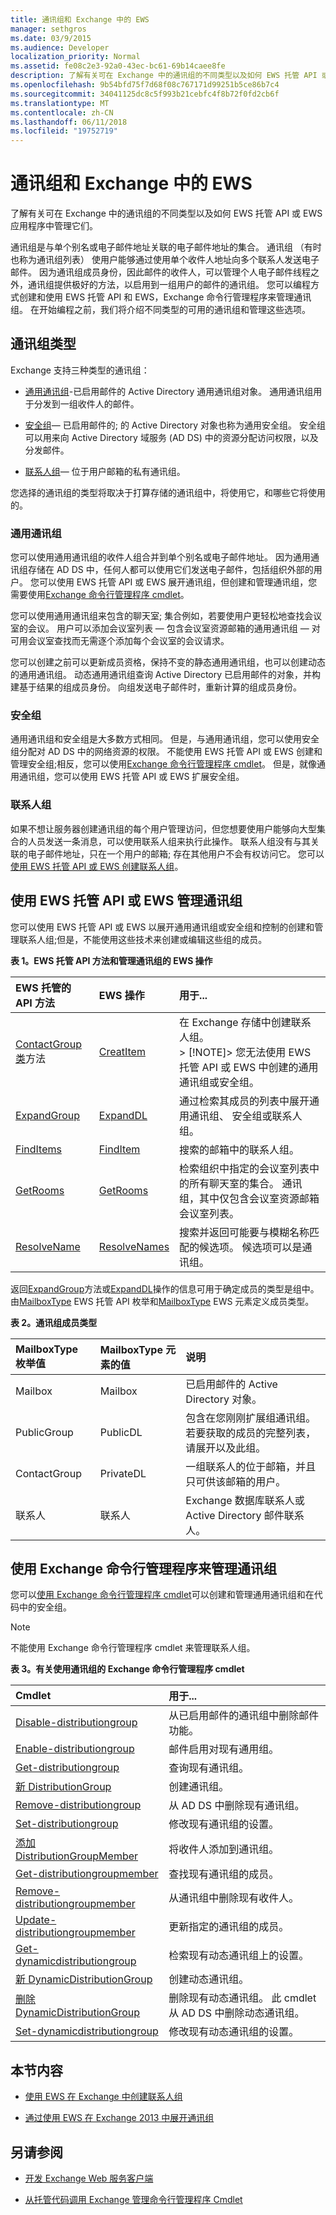 ```yaml
---
title: 通讯组和 Exchange 中的 EWS
manager: sethgros
ms.date: 03/9/2015
ms.audience: Developer
localization_priority: Normal
ms.assetid: fe08c2e3-92a0-43ec-bc61-69b14caee8fe
description: 了解有关可在 Exchange 中的通讯组的不同类型以及如何 EWS 托管 API 或 EWS 应用程序中管理它们。
ms.openlocfilehash: 9b54bfd75f7d68f08c767171d99251b5ce86b7c4
ms.sourcegitcommit: 34041125dc8c5f993b21cebfc4f8b72f0fd2cb6f
ms.translationtype: MT
ms.contentlocale: zh-CN
ms.lasthandoff: 06/11/2018
ms.locfileid: "19752719"
---
```

# <a name="distribution-groups-and-ews-in-exchange"></a>通讯组和 Exchange 中的 EWS

了解有关可在 Exchange 中的通讯组的不同类型以及如何 EWS 托管 API 或 EWS 应用程序中管理它们。
  
通讯组是与单个别名或电子邮件地址关联的电子邮件地址的集合。 通讯组 （有时也称为通讯组列表） 使用户能够通过使用单个收件人地址向多个联系人发送电子邮件。 因为通讯组成员身份，因此邮件的收件人，可以管理个人电子邮件线程之外，通讯组提供极好的方法，以启用到一组用户的邮件的通讯组。 您可以编程方式创建和使用 EWS 托管 API 和 EWS，Exchange 命令行管理程序来管理通讯组。 在开始编程之前，我们将介绍不同类型的可用的通讯组和管理这些选项。
  
## <a name="types-of-distribution-groups"></a>通讯组类型

Exchange 支持三种类型的通讯组：
  
- [通用通讯组](distribution-groups-and-ews-in-exchange.md#bk_DistributionGroup)-已启用邮件的 Active Directory 通用通讯组对象。 通用通讯组用于分发到一组收件人的邮件。 
    
- [安全组](distribution-groups-and-ews-in-exchange.md#bk_SecurityGroup)— 已启用邮件的; 的 Active Directory 对象也称为通用安全组。 安全组可以用来向 Active Directory 域服务 (AD DS) 中的资源分配访问权限，以及分发邮件。 
    
- [联系人组](distribution-groups-and-ews-in-exchange.md#bk_ContactGroup)— 位于用户邮箱的私有通讯组。 
    
您选择的通讯组的类型将取决于打算存储的通讯组中，将使用它，和哪些它将使用的。
  
### <a name="universal-distribution-groups"></a>通用通讯组
<a name="bk_DistributionGroup"> </a>

您可以使用通用通讯组的收件人组合并到单个别名或电子邮件地址。 因为通用通讯组存储在 AD DS 中，任何人都可以使用它们发送电子邮件，包括组织外部的用户。 您可以使用 EWS 托管 API 或 EWS 展开通讯组，但创建和管理通讯组，您需要使用[Exchange 命令行管理程序 cmdlet](#bk_UsingEMS)。
  
您可以使用通用通讯组来包含的聊天室; 集合例如，若要使用户更轻松地查找会议室的会议。 用户可以添加会议室列表 — 包含会议室资源邮箱的通用通讯组 — 对可用会议室查找而无需逐个添加每个会议室的会议请求。
  
您可以创建之前可以更新成员资格，保持不变的静态通用通讯组，也可以创建动态的通用通讯组。 动态通用通讯组查询 Active Directory 已启用邮件的对象，并构建基于结果的组成员身份。 向组发送电子邮件时，重新计算的组成员身份。 
  
### <a name="security-groups"></a>安全组
<a name="bk_SecurityGroup"> </a>

通用通讯组和安全组是大多数方式相同。 但是，与通用通讯组，您可以使用安全组分配对 AD DS 中的网络资源的权限。 不能使用 EWS 托管 API 或 EWS 创建和管理安全组;相反，您可以使用[Exchange 命令行管理程序 cmdlet](#bk_UsingEMS)。 但是，就像通用通讯组，您可以使用 EWS 托管 API 或 EWS 扩展安全组。
  
### <a name="contact-groups"></a>联系人组
<a name="bk_ContactGroup"> </a>

如果不想让服务器创建通讯组的每个用户管理访问，但您想要使用户能够向大型集合的人员发送一条消息，可以使用联系人组来执行此操作。 联系人组没有与其关联的电子邮件地址，只在一个用户的邮箱; 存在其他用户不会有权访问它。 您可以[使用 EWS 托管 API 或 EWS 创建联系人组](how-to-create-contact-groups-by-using-ews-in-exchange.md)。
  
## <a name="managing-distribution-groups-by-using-the-ews-managed-api-or-ews"></a>使用 EWS 托管 API 或 EWS 管理通讯组

您可以使用 EWS 托管 API 或 EWS 以展开通用通讯组或安全组和控制的创建和管理联系人组;但是，不能使用这些技术来创建或编辑这些组的成员。 
  
**表 1。EWS 托管 API 方法和管理通讯组的 EWS 操作**

|**EWS 托管的 API 方法**|**EWS 操作**|**用于...**|
|:-----|:-----|:-----|
|[ContactGroup 类](http://msdn.microsoft.com/en-us/library/office/microsoft.exchange.webservices.data.contactgroup%28v=exchg.80%29.aspx)方法  <br/> |[CreatItem](http://msdn.microsoft.com/library/78a52120-f1d0-4ed7-8748-436e554f75b6%28Office.15%29.aspx) <br/> |在 Exchange 存储中创建联系人组。  <br/> > [!NOTE]> 您无法使用 EWS 托管 API 或 EWS 中创建的通用通讯组或安全组。           |
|[ExpandGroup](http://msdn.microsoft.com/en-us/library/office/microsoft.exchange.webservices.data.exchangeservice.expandgroup%28v=exchg.80%29.aspx) <br/> |[ExpandDL](http://msdn.microsoft.com/library/1f7837e7-9eff-4e10-9577-c40f7ed6af94%28Office.15%29.aspx) <br/> |通过检索其成员的列表中展开通用通讯组、 安全组或联系人组。  <br/> |
|[FindItems](http://msdn.microsoft.com/en-us/library/office/microsoft.exchange.webservices.data.exchangeservice.finditems%28v=exchg.80%29.aspx) <br/> |[FindItem](http://msdn.microsoft.com/library/ebad6aae-16e7-44de-ae63-a95b24539729%28Office.15%29.aspx) <br/> |搜索的邮箱中的联系人组。  <br/> |
|[GetRooms](http://msdn.microsoft.com/en-us/library/office/microsoft.exchange.webservices.data.exchangeservice.getrooms%28v=exchg.80%29.aspx) <br/> |[GetRooms](http://msdn.microsoft.com/library/5501ddc0-3bfa-4da6-8e15-4223ca5499a3%28Office.15%29.aspx) <br/> |检索组织中指定的会议室列表中的所有聊天室的集合。 通讯组，其中仅包含会议室资源邮箱会议室列表。  <br/> |
|[ResolveName](http://msdn.microsoft.com/en-us/library/office/microsoft.exchange.webservices.data.exchangeservice.resolvename%28v=exchg.80%29.aspx) <br/> |[ResolveNames](http://msdn.microsoft.com/library/6b4eb4b3-9ad6-4804-a09f-7e20cfea4dbb%28Office.15%29.aspx) <br/> |搜索并返回可能要与模糊名称匹配的候选项。 候选项可以是通讯组。  <br/> |
   
返回[ExpandGroup](http://msdn.microsoft.com/en-us/library/office/microsoft.exchange.webservices.data.exchangeservice.expandgroup%28v=exchg.80%29.aspx)方法或[ExpandDL](http://msdn.microsoft.com/library/1f7837e7-9eff-4e10-9577-c40f7ed6af94%28Office.15%29.aspx)操作的信息可用于确定成员的类型是组中。 由[MailboxType](http://msdn.microsoft.com/en-us/library/office/microsoft.exchange.webservices.data.mailboxtype%28v=exchg.80%29.aspx) EWS 托管 API 枚举和[MailboxType](http://msdn.microsoft.com/library/696e5fdb-d8c5-40f0-9e79-885eae65dfa4%28Office.15%29.aspx) EWS 元素定义成员类型。 
  
**表 2。通讯组成员类型**

|**MailboxType 枚举值**|**MailboxType 元素的值**|**说明**|
|:-----|:-----|:-----|
|Mailbox  <br/> |Mailbox  <br/> |已启用邮件的 Active Directory 对象。  <br/> |
|PublicGroup  <br/> |PublicDL  <br/> |包含在您刚刚扩展组通讯组。 若要获取的成员的完整列表，请展开以及此组。  <br/> |
|ContactGroup  <br/> |PrivateDL  <br/> |一组联系人的位于邮箱，并且只可供该邮箱的用户。  <br/> |
|联系人  <br/> |联系人  <br/> |Exchange 数据库联系人或 Active Directory 邮件联系人。  <br/> |
   
## <a name="managing-distribution-groups-by-using-the-exchange-management-shell"></a>使用 Exchange 命令行管理程序来管理通讯组
<a name="bk_UsingEMS"> </a>

您可以[使用 Exchange 命令行管理程序 cmdlet](http://msdn.microsoft.com/en-us/library/ff326159%28v=exchg.140%29.aspx)可以创建和管理通用通讯组和在代码中的安全组。 
  
> [!NOTE]
> 不能使用 Exchange 命令行管理程序 cmdlet 来管理联系人组。 
  
**表 3。有关使用通讯组的 Exchange 命令行管理程序 cmdlet**

|**Cmdlet**|**用于...**|
|:-----|:-----|
|[Disable-distributiongroup](http://technet.microsoft.com/en-us/library/aa997942%28v=exchg.150%29.aspx) <br/> |从已启用邮件的通讯组中删除邮件功能。  <br/> |
|[Enable-distributiongroup](http://technet.microsoft.com/en-us/library/aa998916%28v=exchg.150%29.aspx) <br/> |邮件启用对现有通用组。  <br/> |
|[Get-distributiongroup](http://technet.microsoft.com/en-us/library/bb124755%28v=exchg.150%29.aspx) <br/> |查询现有通讯组。  <br/> |
|[新 DistributionGroup](http://technet.microsoft.com/en-us/library/aa998856%28v=exchg.150%29.aspx) <br/> |创建通讯组。  <br/> |
|[Remove-distributiongroup](http://technet.microsoft.com/en-us/library/aa997627%28v=exchg.150%29.aspx) <br/> |从 AD DS 中删除现有通讯组。  <br/> |
|[Set-distributiongroup](http://technet.microsoft.com/en-us/library/bb124955%28v=exchg.150%29.aspx) <br/> |修改现有通讯组的设置。  <br/> |
|[添加 DistributionGroupMember](http://technet.microsoft.com/en-us/library/bb124340%28v=exchg.150%29.aspx) <br/> |将收件人添加到通讯组。  <br/> |
|[Get-distributiongroupmember](http://technet.microsoft.com/en-us/library/aa996367%28v=exchg.150%29.aspx) <br/> |查找现有通讯组的成员。  <br/> |
|[Remove-distributiongroupmember](http://technet.microsoft.com/en-us/library/aa998016%28v=exchg.150%29.aspx) <br/> |从通讯组中删除现有收件人。  <br/> |
|[Update-distributiongroupmember](http://technet.microsoft.com/en-us/library/dd335049%28v=exchg.150%29.aspx) <br/> |更新指定的通讯组的成员。  <br/> |
|[Get-dynamicdistributiongroup](http://technet.microsoft.com/en-us/library/bb124762%28v=exchg.150%29.aspx) <br/> |检索现有动态通讯组上的设置。  <br/> |
|[新 DynamicDistributionGroup](http://technet.microsoft.com/en-us/library/bb125127%28v=exchg.150%29.aspx) <br/> |创建动态通讯组。  <br/> |
|[删除 DynamicDistributionGroup](http://technet.microsoft.com/en-us/library/bb125038%28v=exchg.150%29.aspx) <br/> |删除现有动态通讯组。 此 cmdlet 从 AD DS 中删除动态通讯组。  <br/> |
|[Set-dynamicdistributiongroup](http://technet.microsoft.com/en-us/library/bb123796%28v=exchg.150%29.aspx) <br/> |修改现有动态通讯组的设置。  <br/> |
   
## <a name="in-this-section"></a>本节内容
<a name="bk_UsingEMS"> </a>

- [使用 EWS 在 Exchange 中创建联系人组](how-to-create-contact-groups-by-using-ews-in-exchange.md)
    
- [通过使用 EWS 在 Exchange 2013 中展开通讯组](how-to-expand-distribution-groups-by-using-ews-in-exchange-2013.md)
    
## <a name="see-also"></a>另请参阅


- [开发 Exchange Web 服务客户端](develop-web-service-clients-for-exchange.md)
    
- [从托管代码调用 Exchange 管理命令行管理程序 Cmdlet](http://msdn.microsoft.com/en-us/library/ff326159%28v=exchg.140%29.aspx)
    

